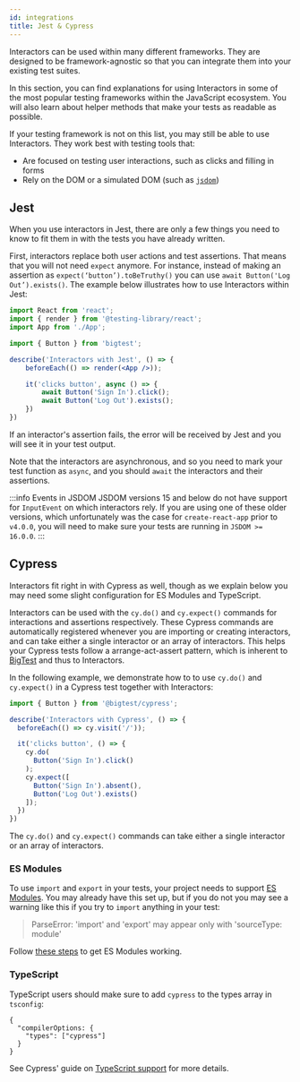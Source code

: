 ```yaml
---
id: integrations
title: Jest & Cypress
---
```


Interactors can be used within many different frameworks. They are designed to be framework-agnostic so that you can integrate them into your existing test suites.

In this section, you can find explanations for using Interactors in some of the most popular testing frameworks within the JavaScript ecosystem. You will also learn about helper methods that make your tests as readable as possible.

If your testing framework is not on this list, you may still be able to use Interactors. They work best with testing tools that:

- Are focused on testing user interactions, such as clicks and filling in forms
- Rely on the DOM or a simulated DOM (such as [`jsdom`](https://github.com/jsdom/jsdom))

## Jest

When you use interactors in Jest, there are only a few things you need to know to fit them in with the tests you have already written.

First, interactors replace both user actions and test assertions. That means that you will not need `expect` anymore. For instance, instead of making an assertion as `expect(‘button’).toBeTruthy()`  you can use `await Button('Log Out’).exists()`. The example below illustrates how to use Interactors within Jest:

```jsx
import React from 'react';
import { render } from '@testing-library/react';
import App from './App';

import { Button } from 'bigtest';

describe('Interactors with Jest', () => {
    beforeEach(() => render(<App />));

    it('clicks button', async () => {
        await Button('Sign In').click();
        await Button('Log Out').exists();
    })
})
```

If an interactor's assertion fails, the error will be received by Jest and you will see it in your test output.

Note that the interactors are asynchronous, and so you need to mark your test function as `async`, and you should `await` the interactors and their assertions.

:::info Events in JSDOM
JSDOM versions 15 and below do not have support for `InputEvent` on which interactors rely. If you are using one of these older versions, which unfortunately was the case for `create-react-app` prior to `v4.0.0`, you will need to make sure your tests are running in `JSDOM >= 16.0.0`.
:::

## Cypress

Interactors fit right in with Cypress as well, though as we explain below you may need some slight configuration for ES Modules and TypeScript.

Interactors can be used with the `cy.do()` and `cy.expect()` commands for interactions and assertions respectively. These Cypress commands are automatically registered whenever you are importing or creating interactors, and can take either a single interactor or an array of interactors. This helps your Cypress tests follow a arrange-act-assert pattern, which is inherent to [BigTest](/bigtest/docs/platform/architecture) and thus to Interactors.

In the following example, we demonstrate how to to use `cy.do()` and `cy.expect()` in a Cypress test together with Interactors:

```jsx
import { Button } from '@bigtest/cypress';

describe('Interactors with Cypress', () => {
  beforeEach(() => cy.visit('/'));

  it('clicks button', () => {
    cy.do(
      Button('Sign In').click()
    );
    cy.expect([
      Button('Sign In').absent(),
      Button('Log Out').exists()
    ]);
  })
})
```

The `cy.do()` and `cy.expect()` commands can take either a single interactor or an array of interactors.

### ES Modules

To use `import` and `export` in your tests, your project needs to support [ES Modules](https://developer.mozilla.org/en-US/docs/Web/JavaScript/Guide/Modules). You may already have this set up, but if you do not you may see a warning like this if you try to `import` anything in your test:

> ParseError: 'import' and 'export' may appear only with 'sourceType: module'

Follow [these steps](https://github.com/cypress-io/cypress/tree/master/npm/webpack-preprocessor#cypress-webpack-preprocessor) to get ES Modules working.

### TypeScript

TypeScript users should make sure to add `cypress` to the types array in `tsconfig`:

```
{
  "compilerOptions: {
    "types": ["cypress"]
  }
}
```

See Cypress' guide on [TypeScript support](https://docs.cypress.io/guides/tooling/typescript-support.html#Configure-tsconfig-json) for more details.
